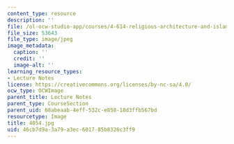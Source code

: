 ```yaml
---
content_type: resource
description: ''
file: /ol-ocw-studio-app/courses/4-614-religious-architecture-and-islamic-cultures-fall-2002/46cb7d9a3a79a3ec601785b8326c3ff9_4054.jpg
file_size: 53643
file_type: image/jpeg
image_metadata:
  caption: ''
  credit: ''
  image-alt: ''
learning_resource_types:
- Lecture Notes
license: https://creativecommons.org/licenses/by-nc-sa/4.0/
ocw_type: OCWImage
parent_title: Lecture Notes
parent_type: CourseSection
parent_uid: 68abeaab-4eff-532c-e858-18d3ffb567bd
resourcetype: Image
title: 4054.jpg
uid: 46cb7d9a-3a79-a3ec-6017-85b8326c3ff9
---
```


